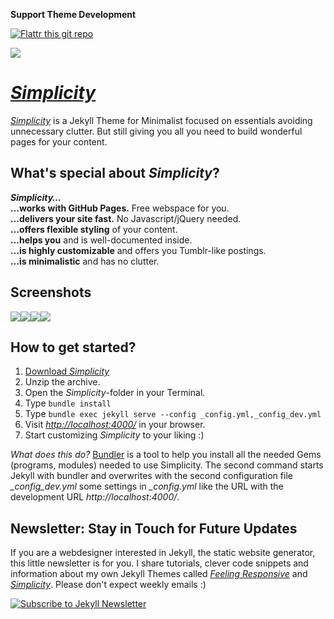 **Support Theme Development**

[![Flattr this git repo](http://api.flattr.com/button/flattr-badge-large.png)](https://flattr.com/submit/auto?user_id=Phlow&url=https://github.com/Phlow/simplicity&title=Support%20Feeling%20Responsive%20Jekyll%20Theme&language=en_GB&tags=github,jekyll,theme,webdesign&category=software)


[![](https://phlow.github.io/static/screenshot_simplicity_theme.jpg)][1]

# [*Simplicity*][1]

[*Simplicity*][1] is a Jekyll Theme for Minimalist focused on essentials avoiding unnecessary clutter. But still giving you all you need to build wonderful pages for your content.



## What's special about *Simplicity*?

***Simplicity…***  
**…works with GitHub Pages.** Free webspace for you.  
**…delivers your site fast.** No Javascript/jQuery needed.  
**…offers flexible styling** of your content.  
**…helps you** and is well-documented inside.  
**…is highly customizable** and offers you Tumblr-like postings.  
**…is minimalistic** and has no clutter.



## Screenshots

![](https://phlow.github.io/static/simplicity-screenshots-1.jpg)![](https://phlow.github.io/static/simplicity-screenshots-2.jpg)![](https://phlow.github.io/static/simplicity-screenshots-3.jpg)![](https://phlow.github.io/static/simplicity-screenshots-4.jpg)




## How to get started?

1. [Download *Simplicity*](https://github.com/Phlow/simplicity/archive/gh-pages.zip)
2. Unzip the archive.
3. Open the *Simplicity*-folder in your Terminal.
4. Type `bundle install`
5. Type `bundle exec jekyll serve --config _config.yml,_config_dev.yml`
6. Visit *<http://localhost:4000/>* in your browser.
7. Start customizing *Simplicity* to your liking :)

*What does this do?* [Bundler](http://bundler.io/) is a tool to help you install all the needed Gems (programs, modules) needed to use Simplicity. The second command starts Jekyll with bundler and overwrites with the second configuration file *_config_dev.yml* some settings in *_config.yml* like the URL with the development URL *http://localhost:4000/*.


## Newsletter: Stay in Touch for Future Updates

If you are a webdesigner interested in Jekyll, the static website generator, this little newsletter is for you. I share tutorials, clever code snippets and information about my own Jekyll Themes called [*Feeling Responsive*][7] and [*Simplicity*][8]. Please don't expect weekly emails :)

[![Subscribe to Jekyll Newsletter](https://phlow.github.io/static/tinyletter_subscribe_button.png)](https://tinyletter.com/feeling-responsive)



 [1]: https://phlow.github.io/simplicity
 [2]: #
 [3]: #
 [4]: #
 [5]: #
 [6]: #
 [7]: #
 [8]: #
 [9]: #
 [10]: #
